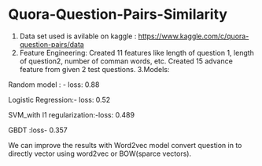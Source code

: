 # Quora-Question-Pairs-Similarity
1. Data set used is avilable on kaggle : https://www.kaggle.com/c/quora-question-pairs/data
2. Feature Engineering: Created 11 features like length of question 1, length of question2, number of comman words, etc. Created 15 advance feature from given 2 test questions.
3.Models:

Random model : - loss: 0.88

Logistic Regression:- loss: 0.52

SVM_with l1 regularization:-loss: 0.489

GBDT :loss- 0.357

We can improve the results with Word2vec model convert question in to directly vector using word2vec or BOW(sparce vectors).
